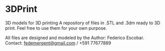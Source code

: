 # 3DPrint
3D models for 3D printing
A repository of files in .STL and .3dm ready to 3D print.
Feel free to use them for your own purpose.

All files are designed and modeled by the Author: Federico Escobar.
Contact: fedemergent@gmail.com / +591 77677889
